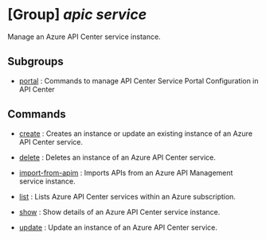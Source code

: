 # [Group] _apic service_

Manage an Azure API Center service instance.

## Subgroups

- [portal](/Commands/apic/service/portal/readme.md)
: Commands to manage API Center Service Portal Configuration in API Center

## Commands

- [create](/Commands/apic/service/_create.md)
: Creates an instance or update an existing instance of an Azure API Center service.

- [delete](/Commands/apic/service/_delete.md)
: Deletes an instance of an Azure API Center service.

- [import-from-apim](/Commands/apic/service/_import-from-apim.md)
: Imports APIs from an Azure API Management service instance.

- [list](/Commands/apic/service/_list.md)
: Lists Azure API Center services within an Azure subscription.

- [show](/Commands/apic/service/_show.md)
: Show details of an Azure API Center service instance.

- [update](/Commands/apic/service/_update.md)
: Update an instance of an Azure API Center service.
